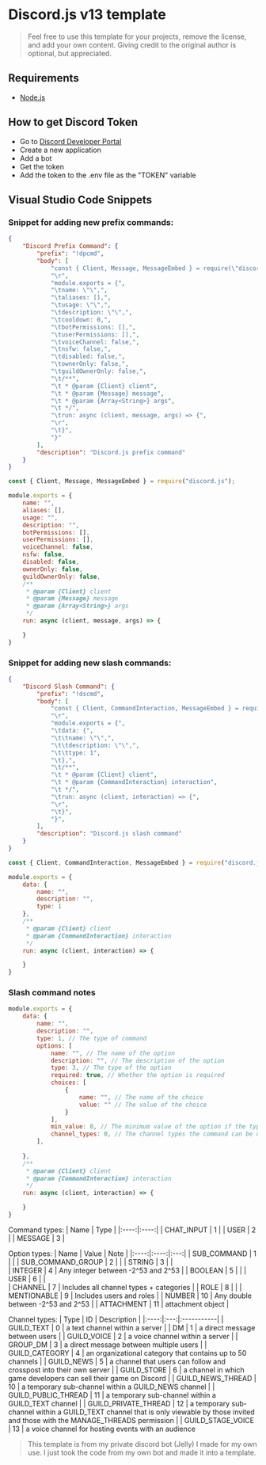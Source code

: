 # Discord.js v13 template
> Feel free to use this template for your projects, remove the license, and add your own content.
> Giving credit to the original author is optional, but appreciated.
## Requirements
- [Node.js](https://nodejs.org/)

## How to get Discord Token
- Go to [Discord Developer Portal](https://discordapp.com/developers/applications/me)
- Create a new application
- Add a bot
- Get the token
- Add the token to the .env file as the "TOKEN" variable

## Visual Studio Code Snippets

### Snippet for adding new prefix commands:
```json
{
    "Discord Prefix Command": {
        "prefix": "!dpcmd",
        "body": [
            "const { Client, Message, MessageEmbed } = require(\"discord.js\");",
            "\r",
            "module.exports = {",
            "\tname: \"\",",
            "\taliases: [],",
            "\tusage: \"\",",
            "\tdescription: \"\",",
            "\tcooldown: 0,",
            "\tbotPermissions: [],",
            "\tuserPermissions: [],",
            "\tvoiceChannel: false,",
            "\tnsfw: false,",
            "\tdisabled: false,",
            "\townerOnly: false,",
            "\tguildOwnerOnly: false,",
            "\t/**",
            "\t * @param {Client} client",
            "\t * @param {Message} message",
            "\t * @param {Array<String>} args",
            "\t */",
            "\trun: async (client, message, args) => {",
            "\r",
            "\t}",
            "}"
        ],
        "description": "Discord.js prefix command"
	}
}
```
```js
const { Client, Message, MessageEmbed } = require("discord.js");

module.exports = {
    name: "",
    aliases: [],
    usage: "",
    description: "",
    botPermissions: [],
    userPermissions: [],
    voiceChannel: false,
    nsfw: false,
    disabled: false,
    ownerOnly: false,
    guildOwnerOnly: false,
    /**
     * @param {Client} client
     * @param {Message} message
     * @param {Array<String>} args
     */
    run: async (client, message, args) => {

    }
}
```
### Snippet for adding new slash commands:
```json
{
    "Discord Slash Command": {
        "prefix": "!dscmd",
        "body": [
            "const { Client, CommandInteraction, MessageEmbed } = require(\"discord.js\");",
            "\r",
            "module.exports = {",
			"\tdata: {",
			"\t\tname: \"\",",
			"\t\tdescription: \"\",",
			"\t\ttype: 1",
			"\t},",
			"\t/**",
			"\t * @param {Client} client",
			"\t * @param {CommandInteraction} interaction",
			"\t */",
			"\trun: async (client, interaction) => {",
			"\r",
			"\t}",
			"}",
        ],
        "description": "Discord.js slash command"
    }
}
```
```js
const { Client, CommandInteraction, MessageEmbed } = require("discord.js");

module.exports = {
    data: {
        name: "",
        description: "",
        type: 1
    },
    /**
     * @param {Client} client
     * @param {CommandInteraction} interaction
     */
    run: async (client, interaction) => {

    }
}
```
### Slash command notes
```js
module.exports = {
    data: {
        name: "",
        description: "",
        type: 1, // The type of command
        options: [
            name: "", // The name of the option
            description: "", // The description of the option
            type: 3, // The type of the option
            required: true, // Whether the option is required
            choices: [
                { 
                    name: "", // The name of the choice
                    value: "" // The value of the choice
                }
            ],
            min_value: 0, // The minimum value of the option if the type is Integer or Number
            channel_types: 0, // The channel types the command can be used in
        ],
        
    },
    /**
     * @param {Client} client
     * @param {CommandInteraction} interaction
     */
    run: async (client, interaction) => {

    }
}
```
Command types:
| Name | Type |
|:----:|:----:|
| CHAT_INPUT | 1 |
| USER | 2 |
| MESSAGE | 3 |

Option types:
| Name | Value | Note |
|:----:|:----:|:---:|
| SUB_COMMAND |	1 |	|
| SUB_COMMAND_GROUP | 2	| |
| STRING | 3 | |	
| INTEGER | 4 | Any integer between -2^53 and 2^53 |
| BOOLEAN | 5 | |
| USER | 6 | |	
| CHANNEL | 7 | Includes all channel types + categories |
| ROLE | 8 | |
| MENTIONABLE | 9 | Includes users and roles | 
| NUMBER | 10 | Any double between -2^53 and 2^53 |
| ATTACHMENT | 11 | attachment object |

Channel types:
| Type | ID | Description |
|:----:|:---:|:-----------|
| GUILD_TEXT | 0 | a text channel within a server |
| DM | 1 | a direct message between users |
| GUILD_VOICE | 2 | a voice channel within a server |
| GROUP_DM | 3 | a direct message between multiple users |
| GUILD_CATEGORY | 4 | an organizational category that contains up to 50 channels |
| GUILD_NEWS | 5 | a channel that users can follow and crosspost into their own server |
| GUILD_STORE | 6 | a channel in which game developers can sell their game on Discord |
| GUILD_NEWS_THREAD | 10 | a temporary sub-channel within a GUILD_NEWS channel |
| GUILD_PUBLIC_THREAD | 11 | a temporary sub-channel within a GUILD_TEXT channel |
| GUILD_PRIVATE_THREAD | 12 | a temporary sub-channel within a GUILD_TEXT channel that is only viewable by those invited and those with the MANAGE_THREADS permission |
| GUILD_STAGE_VOICE | 13 | a voice channel for hosting events with an audience 

> This template is from my private discord bot (Jelly) I made for my own use.
> I just took the code from my own bot and made it into a template.